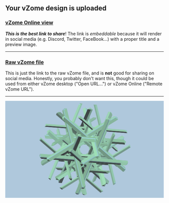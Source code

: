 ## Your vZome design is uploaded

### [vZome Online view][embed]

***This is the best link to share***!  The link is *embeddable* because it will render in social media (e.g. Discord, Twitter, FaceBook...) with a proper title and a preview image.

---

### [Raw vZome file][raw]

This is just the link to the raw vZome file, and is **not** good for
sharing on social media.
Honestly, you probably don't want this, though it could be used from either
vZome desktop ("Open URL...") or vZome Online ("Remote vZome URL").

---

![Image](<10- axis-doubled.png>)


[embed]: <https://vzome.com/app/embed.py?url=https://raw.githubusercontent.com/John-Kostick/vzome-sharing/main/2021/08/05/15-45-44-10-%2Baxis-doubled/10-+axis-doubled.vZome>
[raw]: <https://raw.githubusercontent.com/John-Kostick/vzome-sharing/main/2021/08/05/15-45-44-10-+axis-doubled/10- axis-doubled.vZome>

